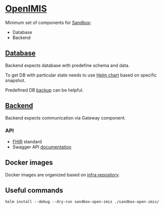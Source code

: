 # [OpenIMIS](https://github.com/openimis) 

Minimum set of components for [Sandbox](https://github.com/GovStackWorkingGroup/sandbox):

* Database
* Backend
## [Database](https://github.com/openimis/database_postgresql) 

Backend expects database with predefine schema and data.

To get DB with particular state needs to use
[Helm chart](https://github.com/GovStackWorkingGroup/sandbox-open-imis/blob/9d5f4f907d5acbbfe4ecd4bf6194de711e2f1a09/sandbox-open-imis/charts/db/templates/db.yaml) based on specific snapshot. 

Predefined DB [backup](https://github.com/GovStackWorkingGroup/sandbox-open-imis/tree/main/backup) can be helpful. 

## [Backend](https://github.com/openimis/openimis-be_py.git)

Backend expects communication via Gateway component.

### API

* [FHIR](https://en.wikipedia.org/wiki/Fast_Healthcare_Interoperability_Resources) standard
* Swagger API [documentation](https://dev-mssql.s1.openimis.org/api/api_fhir_r4/docs/swagger/) 


## Docker images

Docker images are organized based on [infra repository](https://github.com/GovStackWorkingGroup/sandbox-infra).

## Useful commands

`helm install --debug --dry-run sandbox-open-imis ./sandbox-open-imis/`
